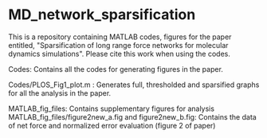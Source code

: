 # MD_network_sparsification

This is a repository containing MATLAB codes, figures for the paper entitled, "Sparsification of long range force networks for molecular
dynamics simulations". Please cite this work when using the codes. 

Codes: Contains all the codes for generating figures in the paper.

Codes/PLOS_Fig1_plot.m : Generates full, thresholded and sparsified graphs for all the analysis in the paper.

MATLAB_fig_files: Contains supplementary figures for analysis
MATLAB_fig_files/figure2new_a.fig and figure2new_b.fig: Contains the data of net force and normalized error evaluation (figure 2 of paper) 
